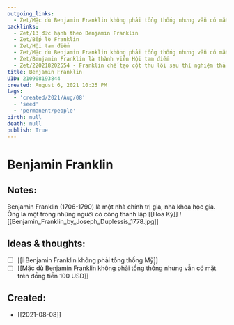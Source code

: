 ```yaml
---
outgoing_links:
  - Zet/Mặc dù Benjamin Franklin không phải tổng thống nhưng vẫn có mặt trên đồng tiền 100 USD
backlinks:
  - Zet/13 đức hạnh theo Benjamin Franklin
  - Zet/Bếp lò Franklin
  - Zet/Hội tam điểm
  - Zet/Mặc dù Benjamin Franklin không phải tổng thống nhưng vẫn có mặt trên đồng tiền 100 USD
  - Zet/Benjamin Franklin là thành viên Hội tam điểm
  - Zet/220218202554 - Franklin chế tạo cột thu lôi sau thí nghiệm thả diều trong cơn giông
title: Benjamin Franklin
UID: 210908193844
created: August 6, 2021 10:25 PM
tags:
  - 'created/2021/Aug/08'
  - 'seed'
  - 'permanent/people'
birth: null
death: null
publish: True
---
```

# Benjamin Franklin

## Notes:
Benjamin Franklin (1706-1790) là một nhà chính trị gia, nhà khoa học gia. Ông là một trong những người có công thành lập [[Hoa Kỳ]]
![[Benjamin_Franklin_by_Joseph_Duplessis_1778.jpg]]

## Ideas & thoughts:
- [ ] [[❕ Benjamin Franklin không phải tổng thống Mỹ]]
- [ ] [[Mặc dù Benjamin Franklin không phải tổng thống nhưng vẫn có mặt trên đồng tiền 100 USD]]

## Created:
- [[2021-08-08]]
